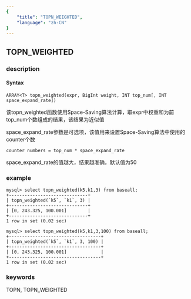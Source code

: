 ```yaml
---
{
    "title": "TOPN_WEIGHTED",
    "language": "zh-CN"
}
---
```


<!-- 
Licensed to the Apache Software Foundation (ASF) under one
or more contributor license agreements.  See the NOTICE file
distributed with this work for additional information
regarding copyright ownership.  The ASF licenses this file
to you under the Apache License, Version 2.0 (the
"License"); you may not use this file except in compliance
with the License.  You may obtain a copy of the License at

  http://www.apache.org/licenses/LICENSE-2.0

Unless required by applicable law or agreed to in writing,
software distributed under the License is distributed on an
"AS IS" BASIS, WITHOUT WARRANTIES OR CONDITIONS OF ANY
KIND, either express or implied.  See the License for the
specific language governing permissions and limitations
under the License.
-->

## TOPN_WEIGHTED
### description
#### Syntax

`ARRAY<T> topn_weighted(expr, BigInt weight, INT top_num[, INT space_expand_rate])`

该topn_weighted函数使用Space-Saving算法计算，取expr中权重和为前top_num个数组成的结果，该结果为近似值

space_expand_rate参数是可选项，该值用来设置Space-Saving算法中使用的counter个数
```
counter numbers = top_num * space_expand_rate
```
space_expand_rate的值越大，结果越准确，默认值为50

### example
```
mysql> select topn_weighted(k5,k1,3) from baseall;
+------------------------------+
| topn_weighted(`k5`, `k1`, 3) |
+------------------------------+
| [0, 243.325, 100.001]        |
+------------------------------+
1 row in set (0.02 sec)

mysql> select topn_weighted(k5,k1,3,100) from baseall;
+-----------------------------------+
| topn_weighted(`k5`, `k1`, 3, 100) |
+-----------------------------------+
| [0, 243.325, 100.001]             |
+-----------------------------------+
1 row in set (0.02 sec)
```
### keywords
TOPN, TOPN_WEIGHTED
